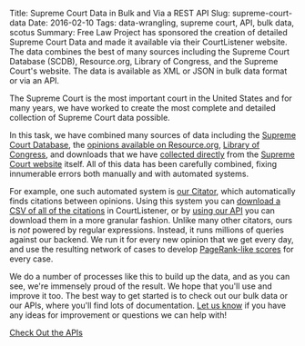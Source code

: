 Title: Supreme Court Data in Bulk and Via a REST API
Slug: supreme-court-data
Date: 2016-02-10
Tags: data-wrangling, supreme court, API, bulk data, scotus
Summary: Free Law Project has sponsored the creation of detailed Supreme Court Data and made it available via their CourtListener website. The data combines the best of many sources including the Supreme Court Database (SCDB), Resource.org, Library of Congress, and the Supreme Court's website. The data is available as XML or JSON in bulk data format or via an API.


The Supreme Court is the most important court in the United States and for many years, we have worked to create the most complete and detailed collection of Supreme Court data possible.

In this task, we have combined many sources of data including the [Supreme Court Database][scdb], the [opinions available on Resource.org][pro], [Library of Congress][loc], and downloads that we have [collected directly][js] from the [Supreme Court website][scotus] itself. All of this data has been carefully combined, fixing innumerable errors both manually and with automated systems.

For example, one such automated system is [our Citator][c], which automatically finds citations between opinions. Using this system you can [download a CSV of all of the citations][csv] in CourtListener, or by [using our API][cite-api] you can download them in a more granular fashion. Unlike many other citators, ours is *not* powered by regular expressions. Instead, it runs millions of queries against our backend. We run it for every new opinion that we get every day, and use the resulting network of cases to develop [PageRank-like scores][citegeist] for every case.

We do a number of processes like this to build up the data, and as you can see, we're immensely proud of the result. We hope that you'll use and improve it too. The best way to get started is to check out our bulk data or our APIs, where you'll find lots of documentation. [Let us know][contact] if you have any ideas for improvement or questions we can help with!

<a href="https://www.courtlistener.com/api/" class="btn btn-primary btn-lg">Check Out the APIs</a>


[pro]: https://law.resource.org/pub/us/case/reporter/US/
[scdb]: {filename}/scdb.md
[scotus]: http://www.supremecourt.gov/
[loc]: {filename}/updated-scotus-dates.md
[c]: {filename}/building-a-citator-on-courtlistener.md
[csv]: https://www.courtlistener.com/api/bulk-info/#citation-data
[cite-api]: https://www.courtlistener.com/api/rest-info/#cites-endpoint
[citegeist]: {filename}/citegeist.md
[contact]: {filename/pages/contact.md
[js]: https://github.com/freelawproject/juriscraper
